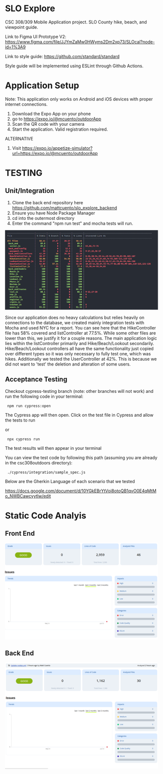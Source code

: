 # SLO Explore
CSC 308/309 Mobile Application project. SLO County hike, beach, and viewpoint guide.

Link to Figma UI Prototype V2: https://www.figma.com/file/JJYmZaMw0HWyms2Dm2xp73/SLOcal?node-id=1%3A9

Link to style guide: https://github.com/standard/standard

Style guide will be implemented using ESLint through Github Actions.

# Application Setup

Note: This application only works on Android and iOS devices with proper internet connections.

1) Download the Expo App on your phone
2) go to https://expo.io/@mcuento/outdoorApp
3) Scan the QR code with your camera
4) Start the application. Valid registration required.

ALTERNATIVE

1) Visit https://expo.io/appetize-simulator?url=https://expo.io/@mcuento/outdoorApp

# TESTING

## Unit/Integration

1) Clone the back end repository here https://github.com/mattcuento/slo_explore_backend
2) Ensure you have Node Package Manager
3) cd into the outermost directory
4) Enter the command "npm run test" and mocha tests will run.

![Integration Tests](/controllers.png)

Since our application does no heavy calculations but relies heavily on connections to the database, we created mainly integration tests with Mocha and used NYC for a report. You can see here that the HikeController file has 58% covered and listController at 77.5%. While some other files are lower than this, we justify it for a couple reasons. The main application logic lies within the listController primarily and Hike/Beach/Lookout secondarily. Hike/Beach/Lookout controllers all have the same functionality just copied over different types so it was only necessary to fully test one, which was hikes. Additionally we tested the UserController at 42%. This is because we did not want to 'test' the deletion and alteration of some users.

## Acceptance Testing

Checkout cypress-testing branch (note: other branches will not work) and run the following code in your terminal:

     npm run cypress:open
     
  The Cypress app will then open. Click on the test file in Cypress and allow the tests to run
      
 or 
          
     npx cypress run
      
   The test results will then appear in your terminal

You can view the test code by following this path (assuming you are already in the csc308outdoors directory):
     
     ./cypress/integration/sample_spec.js

Below are the Gherkin Language of each scenario that we tested

https://docs.google.com/document/d/10YGkEBrYtVoi8otoQB1qvO0E4qMtMo_NWBCawcyytlw/edit


# Static Code Analyis

## Front End

![Front Static Report](/frontend.png)

## Back End

![Back Static Report](/back.png)
